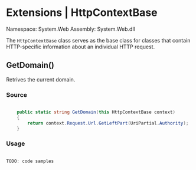 # Extensions | HttpContextBase

Namespace: System.Web
Assembly: System.Web.dll

The `HttpContextBase` class serves as the base class for classes that contain HTTP-specific information about an individual HTTP request.
<br>


## GetDomain()

Retrives the current domain.

### Source

```csharp

    public static string GetDomain(this HttpContextBase context)
    {
        return context.Request.Url.GetLeftPart(UriPartial.Authority);
    }

```

### Usage

```csharp

TODO: code samples

```

